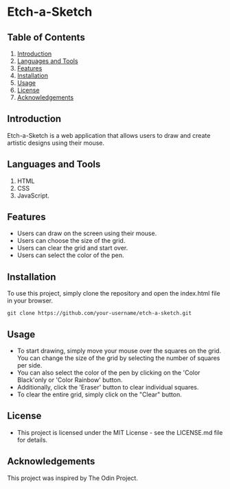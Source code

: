 # Etch-a-Sketch

## Table of Contents
1. [Introduction](#introduction)
2. [Languages and Tools](#languages-and-tools)
3. [Features](#features)
4. [Installation](installation)
3. [Usage](#usage)
4. [License](#license)
5. [Acknowledgements](#acknowledgements)

## Introduction
Etch-a-Sketch is a web application that allows users to draw and create artistic designs using their mouse.

## Languages and Tools
1. HTML 
2. CSS 
3. JavaScript.

## Features
- Users can draw on the screen using their mouse.
- Users can choose the size of the grid.
- Users can clear the grid and start over.
- Users can select the color of the pen.

## Installation
To use this project, simply clone the repository and open the index.html file in your browser.

`git clone https://github.com/your-username/etch-a-sketch.git`

## Usage
- To start drawing, simply move your mouse over the squares on the grid. You can change the size of the grid by selecting the number of squares per side. 
- You can also select the color of the pen by clicking on the 'Color Black'only  or 'Color Rainbow' button. 
- Additionally, click the 'Eraser' button to clear individual squares.
- To clear the entire grid, simply click on the "Clear" button.

## License
- This project is licensed under the MIT License - see the LICENSE.md file for details.

## Acknowledgements
This project was inspired by The Odin Project.
